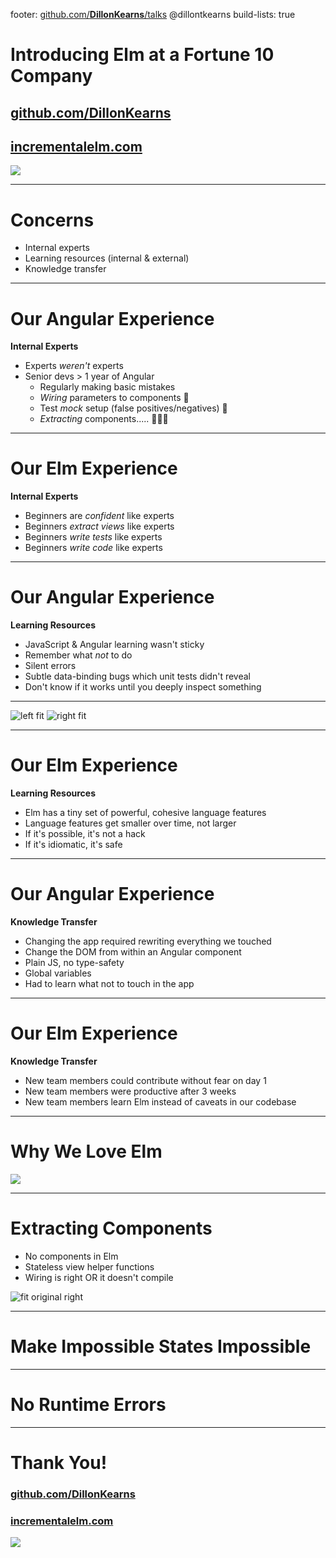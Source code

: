 footer: [github.com/**DillonKearns**/talks](http://github.com/dillonkearns/talks) @dillontkearns
build-lists: true

# Introducing Elm at a Fortune 10 Company

## [github.com/**DillonKearns**](http://github.com/dillonkearns)

## [incrementalelm.com](http://incrementalelm.com)

![](../safe-web-dev/climbing.jpg)

---

# **Concerns**

- Internal experts
- Learning resources (internal & external)
- Knowledge transfer

---

# **Our Angular Experience**

**Internal Experts**

- Experts _weren't_ experts
- Senior devs > 1 year of Angular
  - Regularly making basic mistakes
  - _Wiring_ parameters to components 🤔
  - Test _mock_ setup (false positives/negatives) 🤔
  - _Extracting_ components..... 🤔🤔🤔

---

# **Our Elm Experience**

**Internal Experts**

- Beginners are _confident_ like experts
- Beginners _extract views_ like experts
- Beginners _write tests_ like experts
- Beginners _write code_ like experts

---

# **Our Angular Experience**

**Learning Resources**

- JavaScript & Angular learning wasn't sticky
- Remember what _not_ to do
- Silent errors
- Subtle data-binding bugs which unit tests didn't reveal
- Don't know if it works until you deeply inspect something

---

![left fit](img/js-the-good-parts.jpg)
![right fit](img/elm-in-action.png)

---

# **Our Elm Experience**

**Learning Resources**

- Elm has a tiny set of powerful, cohesive language features
- Language features get smaller over time, not larger
- If it's possible, it's not a hack
- If it's idiomatic, it's safe

---

# **Our Angular Experience**

**Knowledge Transfer**

- Changing the app required rewriting everything we touched
- Change the DOM from within an Angular component
- Plain JS, no type-safety
- Global variables
- Had to learn what not to touch in the app

---

# **Our Elm Experience**

**Knowledge Transfer**

- New team members could contribute without fear on day 1
- New team members were productive after 3 weeks
- New team members learn Elm instead of caveats in our codebase

---

# **Why We Love Elm**

![](../safe-web-dev/6.jpg)

---

# **Extracting Components**

- No components in Elm
- Stateless view helper functions
- Wiring is right OR it doesn't compile

![fit original right](img/nested-components.png)

---

# **Make Impossible States Impossible**

---

# **No Runtime Errors**

---

# Thank You!

### [github.com/**DillonKearns**](http://github.com/dillonkearns)

### [incrementalelm.com](http://incrementalelm.com)

![](../safe-web-dev/climbing.jpg)
